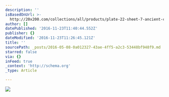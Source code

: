 ```yaml
---
description: ''
isBasedOnUrl: >-
  http://20x200.com/collections/all/products/plate-22-sheet-7-ancient-courses-mississippi-river-meander-belt
author: []
datePublished: '2016-11-23T11:40:44.552Z'
publisher: {}
dateModified: '2016-11-23T11:26:45.121Z'
title: ''
sourcePath: _posts/2016-05-08-0a012327-43ae-4ff5-a2c3-53448bf948f9.md
starred: false
via: {}
inFeed: true
_context: 'http://schema.org'
_type: Article

---
```

![](http://cdn.shopify.com/s/files/1/0265/3475/products/p22_s7_1000_1024x1024.jpg?v=1442330272)
